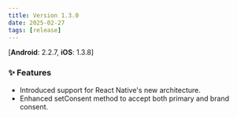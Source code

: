```yaml
---
title: Version 1.3.0
date: 2025-02-27
tags: [release]
---
```

[**Android**: 2.2.7, **iOS**: 1.3.8]
### ✨ Features
* Introduced support for React Native's new architecture.
* Enhanced setConsent method to accept both primary and brand consent.